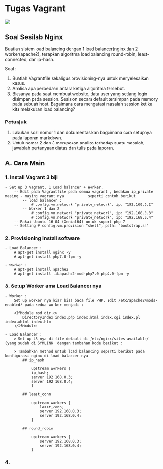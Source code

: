 # Tugas Vagrant

![](https://blog.theodo.fr/wp-content/uploads/2017/07/Vagrant.png)

## Soal Sesilab Nginx

Buatlah sistem load balancing dengan 1 load balancer(nginx dan 2 worker(apache2), terapkan algoritma load balancing round-robin, least-connected, dan ip-hash.

Soal :

1. Buatlah Vagrantfile sekaligus provisioning-nya untuk menyelesaikan kasus.
2. Analisa apa perbedaan antara ketiga algoritma tersebut.
3. Biasanya pada saat membuat website, data user yang sedang login disimpan pada session. Sesision secara default tersimpan pada memory pada sebuah host. Bagaimana cara mengatasi masalah session ketika kita melakukan load balancing?

### Petunjuk

1. Lakukan soal nomor 1 dan dokumentasikan bagaimana cara setupnya pada laporan markdown.
2. Untuk nomor 2 dan 3 merupakan analisa terhadap suatu masalah, jawablah pertanyaan diatas dan tulis pada laporan.


## A. Cara Main
### 1. Install Vagrant 3 biji
	- Set up 3 Vagrant. 1 Load balancer + Worker.
		-- Edit pada Vagrantfile pada semua vagrant , bedakan ip_private masing - masing vagrant nya 		   seperti contoh berikut 
			-- load balancer : 
				# config.vm.network "private_network", ip: "192.168.0.2"
			-- Worker 1 dan 2 
				# config.vm.network "private_network", ip: "192.168.0.3"
				# config.vm.network "private_network", ip: "192.168.0.4"  
		-- Pakai Ubuntu 16.04 (Xenial64) untuk suport php 7
		-- Setting # config.vm.provision "shell", path: "bootstrap.sh"  
	
	

### 2. Provisioning Install software
	- Load Balancer : 
		# apt-get install nginx -y
		# apt-get install php7.0-fpm -y

	- Worker :
		# apt-get install apache2
		# apt-get install libapache2-mod-php7.0 php7.0-fpm -y


### 3. Setup Worker ama Load Balancer nya
	- Worker : 
		Set up worker nya biar bisa baca file PHP. Edit /etc/apache2/mods-enabled/ pada kedua worker menjadi :

		<IfModule mod_dir.c>
        	DirectoryIndex index.php index.html index.cgi index.pl index.xhtml index.htm
		</IfModule>

	- Load Balancer :
		> Set up LB nya di file default di /etc/nginx/sites-available/ (yang sudah di SYMLINK) dengan tambahan kode berikut :

		> Tambahkan method untuk load balancing seperti berikut pada konfigurasi nginx di load balancer nya
			## ip_hash

				upstream workers {
			    ip_hash;
			    server 192.168.0.3;
			    server 192.168.0.4;
				}

			## least_conn

				upstream workers {
				    least_conn;
				    server 192.168.0.3;
				    server 192.168.0.4;
				}

			## round_robin 

				upstream workers {
				    server 192.168.0.3;
				    server 192.168.0.4;
				}

### 4. 